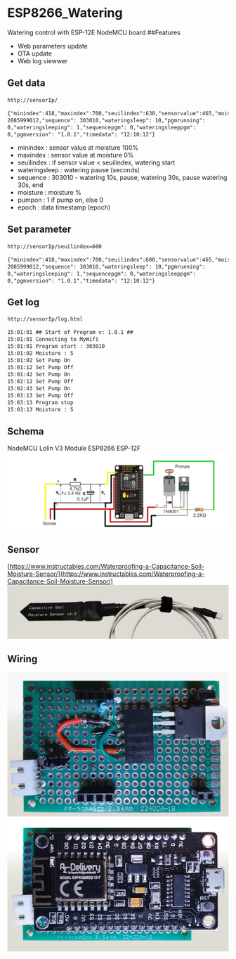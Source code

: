 # ESP8266_Watering
Watering control with ESP-12E NodeMCU board
##Features
- Web parameters update
- OTA update
- Web log  viewwer
## Get data
```
http://sensorIp/
```

```
{"minindex":418,"maxindex":700,"seuilindex":630,"sensorvalue":465,"moisture":83,"pumpon":0,"epoch": 2085999012,"sequence": 303010,"wateringsleep": 10,"pgmrunning": 0,"wateringsleeping": 1,"sequencepgm": 0,"wateringsleeppgm": 0,"pgmversion": "1.0.1","timedata": "12:10:12"}
```
- minindex : sensor value at moisture 100%
- maxindex : sensor value at moisture 0%
- seuilindex : if sensor value < seuilindex, watering start
- wateringsleep : watering pause (seconds)
- sequence : 303010 - watering 10s, pause, watering 30s, pause watering 30s, end
- moisture : moisture %
- pumpon : 1 if pump on, else 0
- epoch : data timestamp (epoch)
## Set parameter
```
http://sensorIp/seuilindex=600
```

```
{"minindex":418,"maxindex":700,"seuilindex":600,"sensorvalue":465,"moisture":83,"pumpon":0,"epoch": 2085999012,"sequence": 303010,"wateringsleep": 10,"pgmrunning": 0,"wateringsleeping": 1,"sequencepgm": 0,"wateringsleeppgm": 0,"pgmversion": "1.0.1","timedata": "12:10:12"}
```
## Get log
```
http://sensorIp/log.html
```

```
15:01:01 ## Start of Program v: 1.0.1 ##
15:01:01 Connecting to MyWifi
15:01:01 Program start : 303010
15:01:02 Moisture : 5
15:01:02 Set Pump On
15:01:12 Set Pump Off
15:01:42 Set Pump On
15:02:12 Set Pump Off
15:02:43 Set Pump On
15:03:13 Set Pump Off
15:03:13 Program stop
15:03:13 Moisture : 5
```
## Schema
NodeMCU Lolin V3 Module ESP8266 ESP-12F
![](https://github.com/afer92/ESP8266_Watering/blob/main/images/20210428_PasseBas.jpg?raw=true)
## Sensor
[https://www.instructables.com/Waterproofing-a-Capacitance-Soil-Moisture-Sensor/](https://www.instructables.com/Waterproofing-a-Capacitance-Soil-Moisture-Sensor/)
![](https://github.com/afer92/ESP8266_Watering/blob/main/images/20210515_212744.jpg?raw=true)
## Wiring
![](https://github.com/afer92/ESP8266_Watering/blob/main/images/20210507_231513.jpg?raw=true)
![](https://github.com/afer92/ESP8266_Watering/blob/main/images/20210507_231604.jpg?raw=true)